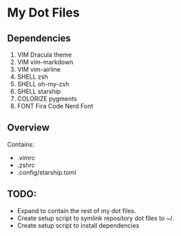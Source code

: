 # My Dot Files

## Dependencies

1. VIM Dracula theme
2. VIM vim-markdown
3. VIM vim-airline
4. SHELL zsh
5. SHELL oh-my-zsh
6. SHELL starship
7. COLORIZE pygments
8. FONT Fira Code Nerd Font

## Overview

Contains:

* .vimrc
* .zshrc
* .config/starship.toml

## TODO:

* Expand to contain the rest of my dot files.
* Create setup script to symlink repository dot files to ~/.
* Create setup script to install dependencies
